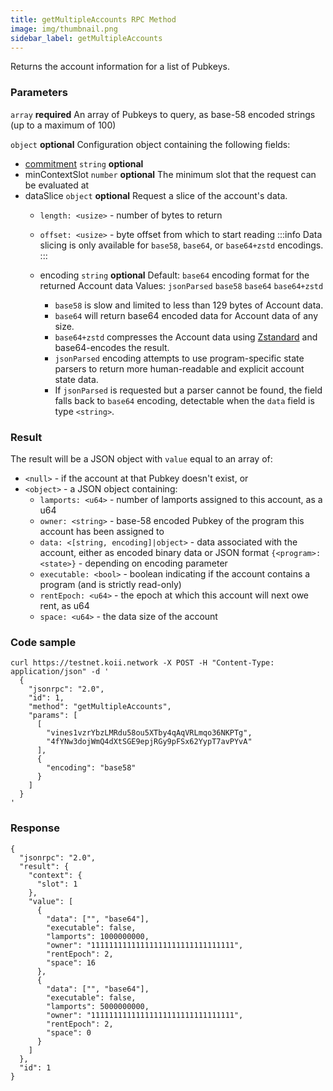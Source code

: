 ```yaml
---
title: getMultipleAccounts RPC Method
image: img/thumbnail.png
sidebar_label: getMultipleAccounts
---
```


Returns the account information for a list of Pubkeys.

### Parameters
`array` **required**
An array of Pubkeys to query, as base-58 encoded strings (up to a maximum of 100)

`object` **optional**
Configuration object containing the following fields:
- [commitment](/develop/rpcapi/intro#configuring-state-commitment) `string` **optional**
- minContextSlot `number` **optional**
The minimum slot that the request can be evaluated at
- dataSlice `object` **optional**
  Request a slice of the account's data.
  - `length: <usize>` - number of bytes to return
  - `offset: <usize>` - byte offset from which to start reading
:::info
Data slicing is only available for `base58`, `base64`, or `base64+zstd` encodings.
:::
  - encoding `string` **optional**
    Default: `base64`
    encoding format for the returned Account data
    Values: `jsonParsed` `base58` `base64` `base64+zstd`

      - `base58` is slow and limited to less than 129 bytes of Account data.
      - `base64` will return base64 encoded data for Account data of any size.
      - `base64+zstd` compresses the Account data using [Zstandard](https://facebook.github.io/zstd/) and base64-encodes the result.
      - `jsonParsed` encoding attempts to use program-specific state parsers to return more human-readable and explicit account state data.
      - If `jsonParsed` is requested but a parser cannot be found, the field falls back to `base64` encoding, detectable when the `data` field is type `<string>`.

### Result

The result will be a JSON object with `value` equal to an array of:

*   `<null>` - if the account at that Pubkey doesn't exist, or
*   `<object>` - a JSON object containing:
    *   `lamports: <u64>` - number of lamports assigned to this account, as a u64
    *   `owner: <string>` - base-58 encoded Pubkey of the program this account has been assigned to
    *   `data: <[string, encoding]|object>` - data associated with the account, either as encoded binary data or JSON format `{<program>: <state>}` - depending on encoding parameter
    *   `executable: <bool>` - boolean indicating if the account contains a program (and is strictly read-only)
    *   `rentEpoch: <u64>` - the epoch at which this account will next owe rent, as u64
    *   `space: <u64>` - the data size of the account

### Code sample

```
curl https://testnet.koii.network -X POST -H "Content-Type: application/json" -d '
  {
    "jsonrpc": "2.0",
    "id": 1,
    "method": "getMultipleAccounts",
    "params": [
      [
        "vines1vzrYbzLMRdu58ou5XTby4qAqVRLmqo36NKPTg",
        "4fYNw3dojWmQ4dXtSGE9epjRGy9pFSx62YypT7avPYvA"
      ],
      {
        "encoding": "base58"
      }
    ]
  }
'
```


### Response

```
{
  "jsonrpc": "2.0",
  "result": {
    "context": {
      "slot": 1
    },
    "value": [
      {
        "data": ["", "base64"],
        "executable": false,
        "lamports": 1000000000,
        "owner": "11111111111111111111111111111111",
        "rentEpoch": 2,
        "space": 16
      },
      {
        "data": ["", "base64"],
        "executable": false,
        "lamports": 5000000000,
        "owner": "11111111111111111111111111111111",
        "rentEpoch": 2,
        "space": 0
      }
    ]
  },
  "id": 1
}
```
